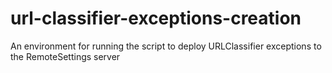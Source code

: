 # url-classifier-exceptions-creation
An environment for running the script to deploy URLClassifier exceptions to the RemoteSettings server
